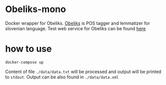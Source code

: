 # Obeliks-mono
Docker wrapper for Obeliks. 
[Obeliks](https://sourceforge.net/projects/obeliks/) is POS tagger and lemmatizer for slovenian language.
Test web service for Obeliks can be found [here](http://oznacevalnik.slovenscina.eu/Vsebine/Sl/SpletniServis/SpletniServis.aspx)


# how to use
```
docker-compose up
````

Content of file `./data/data.txt` will be processed and output will be printed to `stdout`. Output can be also found in `./data/data.xml`


